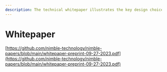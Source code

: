 ```yaml
---
description: The technical whitepaper illustrates the key design choices and components.
---
```


# Whitepaper

[https://github.com/nimble-technology/nimble-papers/blob/main/whitepaper-preprint-09-27-2023.pdf](https://github.com/nimble-technology/nimble-papers/blob/main/whitepaper-preprint-09-27-2023.pdf)
